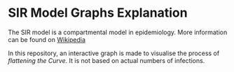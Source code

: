# SIR Model Graphs Explanation
The SIR model is a compartmental model in epidemiology. More information can be found on [Wikipedia](https://en.wikipedia.org/wiki/Compartmental_models_in_epidemiology)

In this repository, an interactive graph is made to visualise the process of *flattening the Curve*. It is not based on actual numbers of infections.